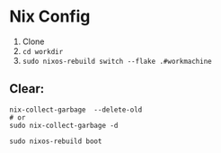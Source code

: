 # Nix Config

1. Clone
2. `cd workdir`
3. `sudo nixos-rebuild switch --flake .#workmachine`

## Clear:

```shell
nix-collect-garbage  --delete-old
# or
sudo nix-collect-garbage -d
```

```shell
sudo nixos-rebuild boot
```
